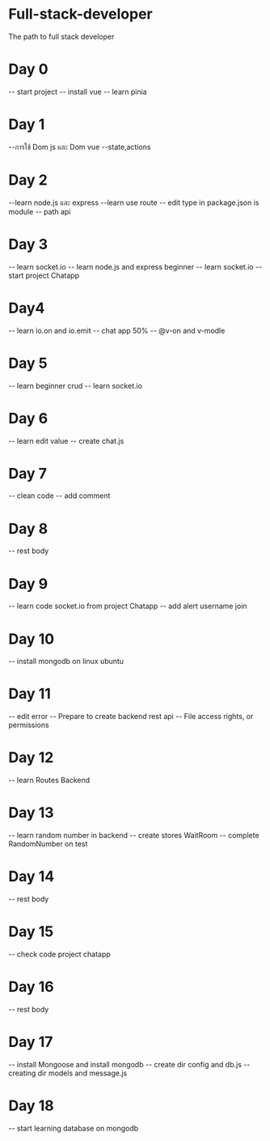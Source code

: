 # Full-stack-developer
The path to full stack developer

# Day 0
-- start project
-- install vue 
-- learn pinia

# Day 1
--การใช้ Dom js และ Dom vue
--state,actions 

# Day 2 
--learn node.js และ express
--learn use route
-- edit type in package.json is module
-- path api

# Day 3
-- learn socket.io 
-- learn node.js and express beginner
-- learn socket.io
-- start project Chatapp

# Day4
-- learn io.on and io.emit
-- chat app 50%
-- @v-on and v-modle

# Day 5
-- learn beginner crud
-- learn socket.io 

# Day 6
-- learn edit value
-- create chat.js

# Day 7 
-- clean code
-- add comment

# Day 8
-- rest body

# Day 9
-- learn code socket.io from project Chatapp
-- add alert username join

# Day 10 
-- install mongodb on linux ubuntu

# Day 11
--  edit error 
-- Prepare to create backend rest api 
-- File access rights, or permissions

# Day 12
-- learn Routes Backend 

# Day 13
-- learn random number in backend
-- create stores WaitRoom
-- complete RandomNumber on test

# Day 14
-- rest body

# Day 15
-- check code project chatapp

# Day 16
-- rest body

# Day 17
-- install Mongoose and install mongodb
-- create dir config and db.js
-- creating dir models and message.js

# Day 18
-- start learning database on mongodb 
